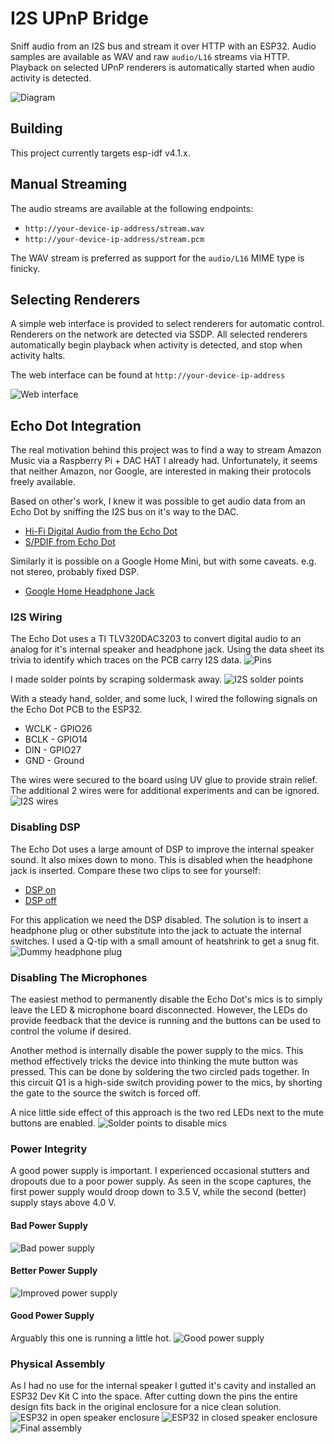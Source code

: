 # I2S UPnP Bridge
Sniff audio from an I2S bus and stream it over HTTP with an ESP32. Audio samples are available as WAV and raw `audio/L16` streams via HTTP. Playback on selected UPnP renderers is automatically started when audio activity is detected.

![Diagram](docs/diagram.png)

## Building
This project currently targets esp-idf v4.1.x.

## Manual Streaming
The audio streams are available at the following endpoints:
* `http://your-device-ip-address/stream.wav`
* `http://your-device-ip-address/stream.pcm`

The WAV stream is preferred as support for the `audio/L16` MIME type is finicky.

## Selecting Renderers
A simple web interface is provided to select renderers for automatic control. Renderers on the network are detected via SSDP. All selected renderers automatically begin playback when activity is detected, and stop when activity halts.

The web interface can be found at `http://your-device-ip-address`

![Web interface](docs/web_interface.png)

## Echo Dot Integration
The real motivation behind this project was to find a way to stream Amazon Music via a Raspberry Pi + DAC HAT I already had. Unfortunately, it seems that neither Amazon, nor Google, are interested in making their protocols freely available.

Based on other's work, I knew it was possible to get audio data from an Echo Dot by sniffing the I2S bus on it's way to the DAC.
* [Hi-Fi Digital Audio from the Echo Dot](https://hackaday.io/project/28109-hi-fi-digital-audio-from-the-echo-dot)
* [S/PDIF from Echo Dot](https://hackaday.io/project/162309-spdif-from-echo-dot)

Similarly it is possible on a Google Home Mini, but with some caveats. e.g. not stereo, probably fixed DSP.
* [Google Home Headphone Jack](https://blog.usedbytes.com/2019/06/google-home-headphone-jack/)

### I2S Wiring
The Echo Dot uses a TI TLV320DAC3203 to convert digital audio to an analog for it's internal speaker and headphone jack. Using the data sheet its trivia to identify which traces on the PCB carry I2S data.
![Pins](docs/pins.jpg)

I made solder points by scraping soldermask away.
![I2S solder points](docs/solder_points.jpg)

With a steady hand, solder, and some luck, I wired the following signals on the Echo Dot PCB to the ESP32.
* WCLK - GPIO26
* BCLK - GPIO14
* DIN - GPIO27
* GND - Ground

The wires were secured to the board using UV glue to provide strain relief. The additional 2 wires were for additional experiments and can be ignored.
![I2S wires](docs/wires.jpg)

### Disabling DSP
The Echo Dot uses a large amount of DSP to improve the internal speaker sound. It also mixes down to mono. This is disabled when the headphone jack is inserted. Compare these two clips to see for yourself:
* [DSP on](docs/dsp_on.wav)
* [DSP off](docs/dsp_off.wav)

For this application we need the DSP disabled. The solution is to insert a headphone plug or other substitute into the jack to actuate the internal switches. I used a Q-tip with a small amount of heatshrink to get a snug fit.
![Dummy headphone plug](docs/dummy_plug.jpg)

### Disabling The Microphones
The easiest method to permanently disable the Echo Dot's mics is to simply leave the LED & microphone board disconnected. However, the LEDs do provide feedback that the device is running and the buttons can be used to control the volume if desired.

Another method is internally disable the power supply to the mics. This method effectively tricks the device into thinking the mute button was pressed. This can be done by soldering the two circled pads together. In this circuit Q1 is a high-side switch providing power to the mics, by shorting the gate to the source the switch is forced off.

A nice little side effect of this approach is the two red LEDs next to the mute buttons are enabled.
![Solder points to disable mics](docs/mic_disable.jpg)

### Power Integrity
A good power supply is important. I experienced occasional stutters and dropouts due to a poor power supply. As seen in the scope captures, the first power supply would droop down to 3.5 V, while the second (better) supply stays above 4.0 V.
#### Bad Power Supply
![Bad power supply](docs/bad_supply.png)
#### Better Power Supply
![Improved power supply](docs/better_supply.png)
#### Good Power Supply
Arguably this one is running a little hot.
![Good power supply](docs/good_supply.png)

### Physical Assembly
As I had no use for the internal speaker I gutted it's cavity and installed an ESP32 Dev Kit C into the space. After cutting down the pins the entire design fits back in the original enclosure for a nice clean solution. 
![ESP32 in open speaker enclosure](docs/speaker_cutaway.jpg)
![ESP32 in closed speaker enclosure](docs/speaker_closed.jpg)
![Final assembly](docs/final_assembly.jpg)
